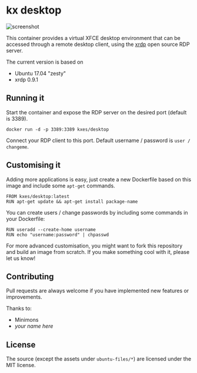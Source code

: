# kx desktop

![screenshot](https://user-images.githubusercontent.com/5124298/30076477-d1487778-9270-11e7-8914-052630f5fccc.png)

This container provides a virtual XFCE desktop environment that can be accessed through a remote desktop client, using the [xrdp](http://www.xrdp.org/) open source RDP server.

The current version is based on

- Ubuntu 17.04 "zesty"
- xrdp 0.9.1

## Running it

Start the container and expose the RDP server on the desired port (default is 3389).

```
docker run -d -p 3389:3389 kxes/desktop
```

Connect your RDP client to this port. Default username / password is `user / changeme`.

## Customising it

Adding more applications is easy, just create a new Dockerfile based on this image and include some `apt-get` commands.

```
FROM kxes/desktop:latest
RUN apt-get update && apt-get install package-name
```

You can create users / change passwords by including some commands in your Dockerfile:

```
RUN useradd --create-home username
RUN echo "username:password" | chpasswd
```

For more advanced customisation, you might want to fork this repository and build an image from scratch. If you make something cool with it, please let us know!

## Contributing

Pull requests are always welcome if you have implemented new features or improvements.

Thanks to:

- Minimons
- *your name here*

## License

The source (except the assets under `ubuntu-files/*`) are licensed under the MIT license.
